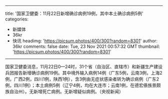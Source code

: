
---
title: '国家卫健委：11月22日新增确诊病例19例，其中本土确诊病例5例'
categories: 
 - 新媒体
 - 36kr
 - 快讯
headimg: 'https://picsum.photos/400/300?random=8301'
author: 36kr
comments: false
date: Tue, 23 Nov 2021 00:57:32 GMT
thumbnail: 'https://picsum.photos/400/300?random=8301'
---

<div>   
国家卫健委消息，11月22日0—24时，31个省（自治区、直辖市）和新疆生产建设兵团报告新增确诊病例19例。其中境外输入病例14例（广东5例，云南3例，上海2例，广西2例，四川1例，陕西1例），含3例由无症状感染者转为确诊病例（广东2例，四川1例）；本土病例5例（辽宁4例，均在大连市；云南1例，在德宏傣族景颇族自治州）。无新增死亡病例。无新增疑似病例。（央视新闻）  
</div>
            